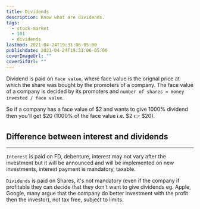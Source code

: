 ```yaml
---
title: Dividends
description: Know what are dividends.
tags:
  - stock-market
  - 101
  - dividends
lastmod: 2021-04-24T19:31:06-05:00
publishdate: 2021-04-24T19:31:06-05:00
coverImageUrl: ""
coverGifUrl: ""
---
```


Dividend is paid on `face value`, where face value is the orignal price at which the share was bought by the promoters of a company. The face value of a company is decided by its promoters and `number of shares = money invested / face value`.

So if a company has a face value of $2 and wants to give 1000% dividend then you'll get $20 (1000% of the face value i.e. $2 👉 $20).

## Difference between interest and dividends

---

`Interest` is paid on FD, debenture, interest may not vary after the investment but it will be announced and will be implemented on new investments, interest payment is mandatory, taxable.

`Dividends` is paid on Shares, it's not mandatory (even if the company if profitable they can decide that they don't want to give dividends eg. Apple, Google, many argue that the company do better investment with the profit then the investor), not tax free, subject to limits.

